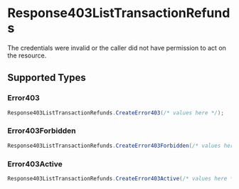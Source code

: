 # Response403ListTransactionRefunds

The credentials were invalid or the caller did not have permission to act on the resource.


## Supported Types

### Error403

```csharp
Response403ListTransactionRefunds.CreateError403(/* values here */);
```

### Error403Forbidden

```csharp
Response403ListTransactionRefunds.CreateError403Forbidden(/* values here */);
```

### Error403Active

```csharp
Response403ListTransactionRefunds.CreateError403Active(/* values here */);
```
